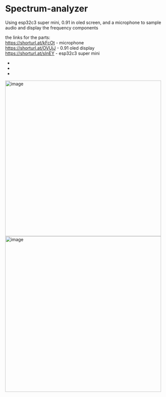 # Spectrum-analyzer
Using esp32c3 super mini, 0.91 in oled screen, and a microphone to sample audio and display the frequency components


the links for the parts:  
https://shorturl.at/kFcOt - microphone  
https://shorturl.at/OVUjJ - 0.91 oled display  
https://shorturl.at/sInEY - esp32c3 super mini  


-

-

-


<img src="https://github.com/user-attachments/assets/60a64f61-c97a-4e37-a35f-7df1a7e6db5f" alt="image" width="500" height="500" />
<img src="https://github.com/user-attachments/assets/9435ffab-225a-45ca-853c-315885ee7832" alt="image" width="500" height="500" />



